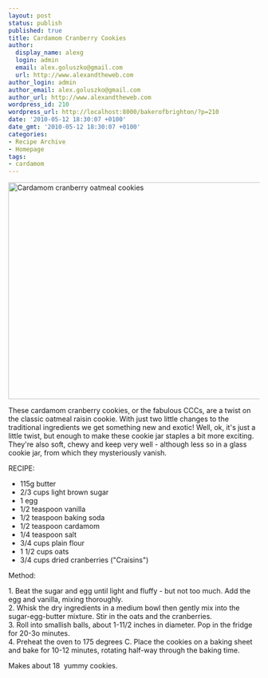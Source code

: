 ```yaml
---
layout: post
status: publish
published: true
title: Cardamom Cranberry Cookies
author:
  display_name: alexg
  login: admin
  email: alex.goluszko@gmail.com
  url: http://www.alexandtheweb.com
author_login: admin
author_email: alex.goluszko@gmail.com
author_url: http://www.alexandtheweb.com
wordpress_id: 210
wordpress_url: http://localhost:8000/bakerofbrighton/?p=210
date: '2010-05-12 18:30:07 +0100'
date_gmt: '2010-05-12 18:30:07 +0100'
categories:
- Recipe Archive
- Homepage
tags:
- cardamom
---
```

<p><a href="http://localhost:8000/bakerofbrighton/wp-content/uploads/2010/05/IMG_2684-copy.jpg"><img class="size-medium wp-image-213" title="Cardamom cranberry oatmeal cookies" src="http://localhost:8000/bakerofbrighton/wp-content/uploads/2010/05/IMG_2684-copy-620x435.jpg" alt="Cardamom cranberry oatmeal cookies" width="620" height="435" /></a></p>
<p>These cardamom cranberry cookies, or the fabulous CCCs, are a twist on the classic oatmeal raisin cookie. With just two little changes to the traditional ingredients we get something new and exotic! Well, ok, it's just a little twist, but enough to make these cookie jar staples a bit more exciting.  They're also soft, chewy and keep very well - although less so in a glass cookie jar, from which they mysteriously vanish.</p>
<p>RECIPE: </p>
<ul>
<li>115g butter</li>
<li>2/3 cups light brown sugar</li>
<li>1 egg</li>
<li>1/2 teaspoon vanilla</li>
<li>1/2 teaspoon baking soda</li>
<li>1/2 teaspoon cardamom</li>
<li>1/4 teaspoon salt</li>
<li>3/4 cups plain flour</li>
<li>1 1/2 cups oats</li>
<li>3/4 cups dried cranberries ("Craisins")</li>
</ul>
<p>Method:</p>
<p>1. Beat the sugar and egg until light and fluffy - but not too much. Add the egg and vanilla, mixing thoroughly.<br />
2. Whisk the dry ingredients in a medium bowl then gently mix into the sugar-egg-butter mixture. Stir in the oats and the cranberries.<br />
3. Roll into smallish balls, about 1-11/2 inches in diameter. Pop in the fridge for 20-3o minutes.<br />
4. Preheat the oven to 175 degrees C. Place the cookies on a baking sheet and bake for 10-12 minutes, rotating half-way through the baking time.</p>
<p>Makes about 18  yummy cookies.</p>
